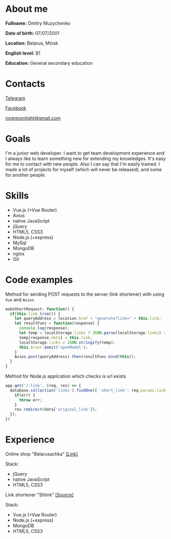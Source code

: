 # About me #
**Fullname:** Dmitry Muzychenko

**Date of birth:** 07/07/2001

**Location:** Belarus, Minsk

**English level:** B1

**Education:** General secondary education

# Contacts #
[Telegram](t.me/dmdevel)

[Facebook](https://web.facebook.com/profile.php?id=100012758914011)

nogrevonlight@gmail.com

# Goals #
I'm a junior web developer. I want to get team development experience and I always like to learn something new for extending my knowledges. It's easy for me to contact with new people. Also I can say that I'm 
easily trained. I made a lot of projects for myself (which will never be released), and some for another people.

# Skills #
* Vue.js (+Vue Router)
* Axios
* native JavaScript
* jQuery
* HTML5, CSS3
* Node.js (+express)
* MySql
* MongoDB
* nginx
* Git

# Code examples #
Method for sending POST requests to the server (link shortener) with using `Vue` and `Axios`
```JavaScript
makeShortRequest: function() {
  if(this.link.trim()) {
    let queryAddress = location.href + "generate?link=" + this.link;
    let resultFunc = function(response) {
      console.log(response);
      let temp = localStorage.links ? JSON.parse(localStorage.links) : {};
      temp[response.data] = this.link;
      localStorage.links = JSON.stringify(temp);
      this.$root.$emit('openModal');
    }
    Axios.post(queryAddress).then(resultFunc.bind(this));
  }
}
```
Method for Node.js application which checks is url exists 
```JavaScript
app.get('/:link', (req, res) => {
  database.collection('links').findOne({ 'short_link': req.params.link }, (err, data) => {
    if(err) {
      throw err;
    }
    res.redirect(data['original_link']);
  });
})
```

# Experience #
Online shop "Belarusachka" [[Link]](https://www.belarusachka.by/en/)

Stack: 
* jQuery
* native JavaScript
* HTML5, CSS3

Link shortener "Shlink" [[Source]](https://github.com/musicchenko/shlink)

Stack:
* Vue.js (+Vue Router)
* Node.js (+express)
* MongoDB
* HTML5, CSS3
